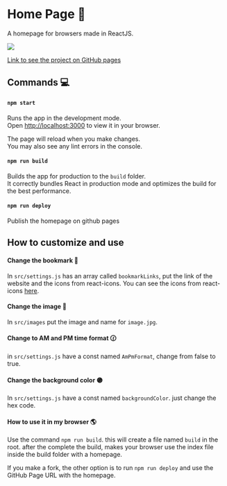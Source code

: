 # Home Page :fox_face:
A homepage for browsers made in ReactJS.  

<img src="https://i.imgur.com/Flqtnjw.png" style="max-width: 100%;" >

[Link to see the project on GitHub pages](https://eidiinnn.github.io/Home-page/)

## Commands :computer:

#### `npm start`

Runs the app in the development mode.\
Open [http://localhost:3000](http://localhost:3000) to view it in your browser.

The page will reload when you make changes.\
You may also see any lint errors in the console.

#### `npm run build`

Builds the app for production to the `build` folder.\
It correctly bundles React in production mode and optimizes the build for the best performance.

#### `npm run deploy`
Publish the homepage on github pages

## How to customize and use
#### Change the bookmark :bookmark:
In `src/settings.js` has an array called `bookmarkLinks`, put the link of the website and the icons from react-icons.
You can see the icons from react-icons [here](https://react-icons.github.io/react-icons/icons?name=fa).

#### Change the image 	:city_sunset:
In `src/images` put the image and name for `image.jpg`.

#### Change to AM and PM time format :clock130:
in `src/settings.js` have a const named `AmPmFormat`, change from false to true.

#### Change the background color :purple_circle:
In `src/settings.js` have a const named `backgroundColor`. just change the hex code.
#### How to use it in my browser  	:earth_americas:
Use the command `npm run build`. this will create a file named `build` in the root. after the complete the build, makes your browser use the index file inside the build folder with a homepage.

If you make a fork, the other option is to run `npm run deploy` and use the GitHub Page URL with the homepage.
